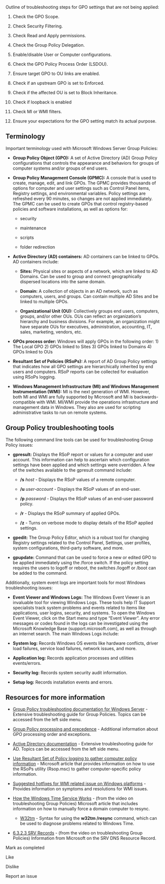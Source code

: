 Outline of troubleshooting steps for GPO settings that are not being applied:

1. Check the GPO Scope.
    
2. Check Security Filtering.
    
3. Check Read and Apply permissions.
    
4. Check the Group Policy Delegation.
    
5. Enable/disable User or Computer configurations.
    
6. Check the GPO Policy Process Order (LSDOU).
    
7. Ensure target GPO to OU links are enabled.
    
8. Check if an upstream GPO is set to Enforced.
    
9. Check if the affected OU is set to Block Inheritance.
    
10. Check if loopback is enabled
    
11. Check MI or WMI filters.
    
12. Ensure your expectations for the GPO setting match its actual purpose.

## Terminology

Important terminology used with Microsoft Windows Server Group Policies:

- **Group Policy Object (GPO):** A set of Active Directory (AD) Group Policy configurations that controls the appearance and behaviors for groups of computer systems and/or groups of end users. 
    
- **Group Policy Management Console (GPMC):** A console that is used to create, manage, edit, and link GPOs. The GPMC provides thousands of options for computer and user settings such as Control Panel items, Registry settings, and environmental variables. Policy settings are refreshed every 90 minutes, so changes are not applied immediately. The GPMC can be used to create GPOs that control registry-based policies and software installations, as well as options for:
    
    - security
        
    - maintenance
        
    - scripts
        
    - folder redirection
        
- **Active Directory (AD) containers:** AD containers can be linked to GPOs. AD containers include:
    
    - **Sites:** Physical sites or aspects of a network, which are linked to AD Domains. Can be used to group and connect geographically dispersed locations into the same domain. 
        
    - **Domain:** A collection of objects in an AD network, such as computers, users, and groups. Can contain multiple AD Sites and be linked to multiple GPOs. 
        
    - **Organizational Unit (OU):** Collectively groups end users, computers, groups, and/or other OUs. OUs can reflect an organization’s hierarchy and business divisions. For example, an organization might have separate OUs for executives, administration, accounting, IT, sales, marketing, vendors, etc. 
        
- **GPOs process order:** Windows will apply GPOs in the following order: 1) The Local GPO 2) GPOs linked to Sites 3) GPOs linked to Domains 4) GPOs linked to OUs
    
- **Resultant Set of Policies (RSoPs):** A report of AD Group Policy settings that indicates how all GPO settings are hierarchically inherited by end users and computers. RSoP reports can be collected for evaluation using RSoPs logging. 
    
- **Windows Management Infrastructure (MI) and Windows Management Instrumentation (WMI):** MI is the next generation of WMI. However, both MI and WMI are fully supported by Microsoft and MI is backwards-compatible with WMI. MI/WMI provide the operations infrastructure and management data in Windows. They also are used for scripting administrative tasks to run on remote systems.
    

## Group Policy troubleshooting tools 

The following command line tools can be used for troubleshooting Group Policy issues:

- **gpresult:** Displays the RSoP report or values for a computer and user account. This information can help to ascertain which configuration settings have been applied and which settings were overridden. A few of the switches available to the gpresult command include:
    
    - **/s** _host_ - Displays the RSoP values of a remote computer.
        
    - **/u** _user-account -_ Displays the RSoP values of an end-user.
        
    - **/p** _password -_ Displays the RSoP values of an end-user password policy.
        
    - **/r** - Displays the RSoP summary of applied GPOs.
        
    - **/z** - Turns on verbose mode to display details of the RSoP applied settings.
        

- **gpedit:** The Group Policy Editor, which is a robust tool for changing Registry settings related to the Control Panel, Settings, user profiles, system configurations, third-party software, and more. 
    
- **gpupdate:** Command that can be used to force a new or edited GPO to be applied immediately using the /force switch. If the policy setting requires the users to logoff or reboot, the switches /logoff or /boot can be added to the command.
    

Additionally, system event logs are important tools for most Windows troubleshooting issues:

- **Event Viewer and Windows Logs:** The Windows Event Viewer is an invaluable tool for viewing Windows Logs. These tools help IT Support specialists track system problems and events related to items like applications, user logins, security, and systems. To open the Windows Event Viewer, click on the Start menu and type “Event Viewer”. Any error messages or codes found in the logs can be investigated using the Microsoft Knowledge Base (support.microsoft.com), as well as through an internet search. The main Windows Logs include:
    

- **System log:** Records Windows OS events like hardware conflicts, driver load failures, service load failures, network issues, and more.
    
- **Application log:** Records application processes and utilities events/errors.
    
- **Security log:** Records system security audit information.
    
- **Setup log:** Records installation events and errors.
    

## Resources for more information

- [Group Policy troubleshooting documentation for Windows Server](https://docs.microsoft.com/en-us/troubleshoot/windows-server/group-policy/group-policy-overview) -  Extensive troubleshooting guide for Group Policies. Topics can be accessed from the left side menu.
    
- [Group Policy processing and precedence](https://docs.microsoft.com/en-us/previous-versions/windows/it-pro/windows-server-2003/cc785665(v=ws.10)?redirectedfrom=MSDN) - Additional information about GPO processing order and exceptions.
    
- [Active Directory documentation](https://docs.microsoft.com/en-us/troubleshoot/windows-server/identity/active-directory-overview) - Extensive troubleshooting guide for AD. Topics can be accessed from the left side menu.
    
- [Use Resultant Set of Policy logging to gather computer policy information](https://docs.microsoft.com/en-us/troubleshoot/windows-server/group-policy/use-resultant-set-of-policy-logging) - Microsoft article that provides information on how to use the RSoPs utility (Rsop.msc) to gather computer-specific policy information.
    
- [Suggested hotfixes for WMI related issue on Windows platforms](https://docs.microsoft.com/en-us/troubleshoot/windows-server/admin-development/hotfixes-for-wmi-issues) - Provides information on symptoms and resolutions for WMI issues.
    
- [How the Windows Time Service Works](https://docs.microsoft.com/en-us/windows-server/networking/windows-time-service/How-the-Windows-Time-Service-Works) - (from the video on troubleshooting Group Policies) Microsoft article that includes information on how to manually force a domain computer to resync. 
    
    - [W32tm](https://docs.microsoft.com/en-us/previous-versions/windows/it-pro/windows-server-2012-r2-and-2012/ff799054(v=ws.11)) - Syntax for using the **w32tm /resync** command, which can be used to diagnose problems related to Windows Time.
        
- [6.3.2.3 SRV Records](https://docs.microsoft.com/en-us/openspecs/windows_protocols/ms-adts/c1987d42-1847-4cc9-acf7-aab2136d6952) - (from the video on troubleshooting Group Policies) Information from Microsoft on the SRV DNS Resource Record. 
    

Mark as completed

Like

Dislike

Report an issue